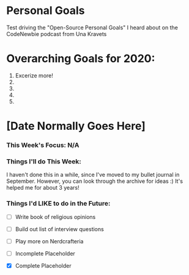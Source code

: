 Personal Goals
==============

Test driving the "Open-Source Personal Goals" I heard about on the CodeNewbie podcast from Una Kravets

# Overarching Goals for 2020:
1. Excerize more!
2. 
3. 
4. 
5. 

# [Date Normally Goes Here]

### This Week's Focus: N/A

### Things I'll do This Week:

I haven't done this in a while, since I've moved to my bullet journal in September. However, you can look through the archive for ideas :) It's helped me for about 3 years!

### Things I'd LIKE to do in the Future:

- [ ] Write book of religious opinions
- [ ] Build out list of interview questions
- [ ] Play more on Nerdcrafteria

- [ ] Incomplete Placeholder
- [x] Complete Placeholder

